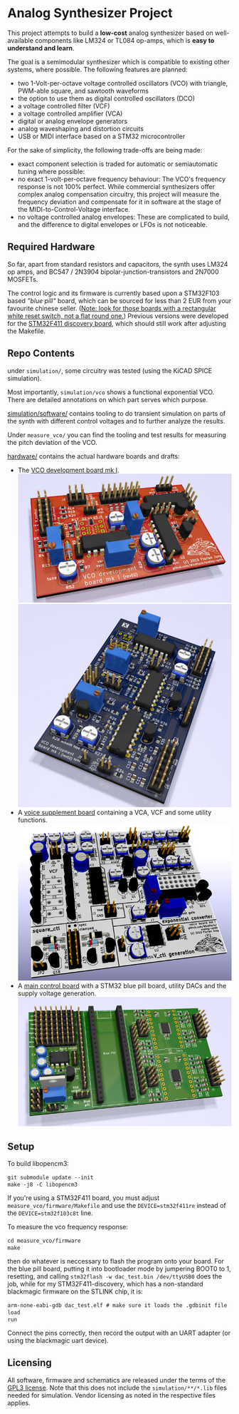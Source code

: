 # Analog Synthesizer Project

This project attempts to build a **low-cost** analog synthesizer based on
well-available components like LM324 or TL084 op-amps, which is **easy
to understand and learn**.

The goal is a semimodular synthesizer which is compatible to existing other
systems, where possible. The following features are planned:

- two 1-Volt-per-octave voltage controlled oscillators (VCO) with triangle,
  PWM-able square, and sawtooth waveforms
- the option to use them as digital controlled oscillators (DCO)
- a voltage controlled filter (VCF)
- a voltage controlled amplifier (VCA)
- digital or analog envelope generators
- analog waveshaping and distortion circuits
- USB or MIDI interface based on a STM32 microcontroller

For the sake of simplicity, the following trade-offs are being made:

- exact component selection is traded for automatic or semiautomatic tuning
  where possible:
- no exact 1-volt-per-octave frequency behaviour: The VCO's frequency response
  is not 100% perfect. While commercial synthesizers offer complex analog
  compensation circuitry, this project will measure the frequency deviation
  and compensate for it in software at the stage of the
  MIDI-to-Control-Voltage interface.
- no voltage controlled analog envelopes: These are complicated to build, and
  the difference to digital envelopes or LFOs is not noticeable.

## Required Hardware

So far, apart from standard resistors and capacitors, the synth uses LM324 op
amps, and BC547 / 2N3904 bipolar-junction-transistors and 2N7000 MOSFETs.

The control logic and its firmware is currently based upon a STM32F103 based
*"blue pill"* board, which can be sourced for less than 2 EUR from your
favourite chinese seller. ([Note: look for those boards with a rectangular white reset
switch, not a flat round one.](bluepill.md))
Previous versions were developed for the
[STM32F411 discovery board](https://www.st.com/en/evaluation-tools/32f411ediscovery.html),
which should still work after adjusting the Makefile.

## Repo Contents

under `simulation/`, some circuitry was tested (using the KiCAD SPICE
simulation).

Most importantly, `simulation/vco` shows a functional exponential VCO. There
are detailed annotations on which part serves which purpose.

[simulation/software/](simulation/software/) contains tooling to do transient
simulation on parts of the synth with different control voltages and to further analyze
the results.

Under `measure_vco/` you can find the tooling and test results for measuring
the pitch deviation of the VCO.

[hardware/](hardware/) contains the actual hardware boards and drafts:

  - The [VCO development board mk I](hardware/vco_mk1).
    ![render of the board](hardware/img/vco_red.jpg)
    ![render of the board](hardware/img/vco_blue.jpg)
  - A [voice supplement board](hardware/voice_board) containing a VCA, VCF and
    some utility functions.
    ![render of the board](hardware/img/voiceboard.jpg)
  - A [main control board](hardware/control_board_prototype) with a STM32 blue
    pill board, utility DACs and the supply voltage generation.
    ![render of the board](hardware/img/mainboard.jpg)

## Setup

To build libopencm3:

```
git submodule update --init
make -j8 -C libopencm3
```

If you're using a STM32F411 board, you must adjust `measure_vco/firmware/Makefile`
and use the `DEVICE=stm32f411re` instead of the `DEVICE=stm32f103c8t` line.

To measure the vco frequency response:

```
cd measure_vco/firmware
make
```

then do whatever is neccessary to flash the program onto your board. For the blue
pill board, putting it into bootloader mode by jumpering BOOT0 to 1, resetting, and
calling `stm32flash -w dac_test.bin /dev/ttyUSB0` does the job, while for my
STM32F411-discovery, which has a non-standard blackmagic firmware on the STLINK chip, it is:

```
arm-none-eabi-gdb dac_test.elf # make sure it loads the .gdbinit file
load
run
```

Connect the pins correctly, then record the output with an UART adapter
(or using the blackmagic uart device).


## Licensing

All software, firmware and schematics are released under the terms of the [GPL3 license](LICENSE.md).
Note that this does not include the `simulation/**/*.lib` files needed for
simulation. Vendor licensing as noted in the respective files applies.

